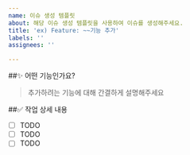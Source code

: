 ```yaml
---
name: 이슈 생성 템플릿
about: 해당 이슈 생성 템플릿을 사용하여 이슈를 생성해주세요.
title: 'ex) Feature: ~~기능 추가'
labels: ''
assignees: ''

---
```


##✨ 어떤 기능인가요?

> 추가하려는 기능에 대해 간결하게 설명해주세요

##✅ 작업 상세 내용

- [ ] TODO
- [ ] TODO
- [ ] TODO
